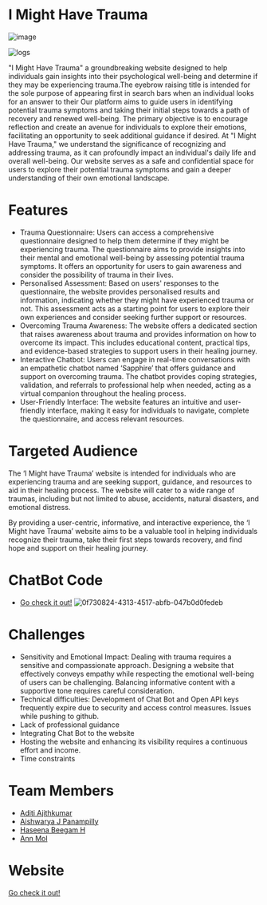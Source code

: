 # I Might Have Trauma
![image](https://github.com/AnnMol-2002/I-might-have-trauma/assets/83901287/397efd85-8ce5-498e-a4c4-3772484df449)

![logs](https://github.com/AnnMol-2002/I-might-have-trauma/assets/83901287/083931cf-4021-4ff7-a304-fe3d08271ba1)

"I Might Have Trauma" a groundbreaking website designed to help individuals gain insights into their psychological well-being and determine if they may be experiencing trauma.The eyebrow raising title is intended for the sole purpose of appearing first in search bars when an individual looks for an answer to their  Our platform aims to guide users in identifying potential trauma symptoms and taking their initial steps towards a path of recovery and renewed well-being. The primary objective is to encourage reflection and create an avenue for individuals to explore their emotions, facilitating an opportunity to seek additional guidance if desired.
At "I Might Have Trauma," we understand the significance of recognizing and addressing trauma, as it can profoundly impact an individual's daily life and overall well-being. Our website serves as a safe and confidential space for users to explore their potential trauma symptoms and gain a deeper understanding of their own emotional landscape.

# Features
- Trauma Questionnaire: Users can access a comprehensive questionnaire designed to help them determine if they might be experiencing trauma. The questionnaire aims to provide insights into their mental and emotional well-being by assessing potential trauma symptoms. It offers an opportunity for users to gain awareness and consider the possibility of trauma in their lives.
- Personalised Assessment: Based on users' responses to the questionnaire, the website provides personalised results and information, indicating whether they might have experienced trauma or not. This assessment acts as a starting point for users to explore their own experiences and consider seeking further support or resources.
- Overcoming Trauma Awareness: The website offers a dedicated section that raises awareness about trauma and provides information on how to overcome its impact. This includes educational content, practical tips, and evidence-based strategies to support users in their healing journey.
- Interactive Chatbot: Users can engage in real-time conversations with an empathetic chatbot named ‘Sapphire’ that offers guidance and support on overcoming trauma. The chatbot provides coping strategies, validation, and referrals to professional help when needed, acting as a virtual companion throughout the healing process.
- User-Friendly Interface: The website features an intuitive and user-friendly interface, making it easy for individuals to navigate, complete the questionnaire, and access relevant resources.

# Targeted Audience
The ‘I Might have Trauma’ website is intended for individuals who are experiencing trauma and are seeking support, guidance, and resources to aid in their healing process. The website will cater to a wide range of traumas, including but not limited to abuse, accidents, natural disasters, and emotional distress.

By providing a user-centric, informative, and interactive experience, the ‘I Might have Trauma’ website aims to be a valuable tool in helping individuals recognize their trauma, take their first steps towards recovery, and find hope and support on their healing journey.

# ChatBot Code
- [Go check it out!](https://github.com/aishwarya-panampilly/SaphWMN)
![0f730824-4313-4517-abfb-047b0d0fedeb](https://github.com/AnnMol-2002/I-might-have-trauma/assets/83901287/65439557-0906-4e55-9da7-58b82b8b9ee3)


# Challenges
- Sensitivity and Emotional Impact: Dealing with trauma requires a sensitive and compassionate approach. Designing a website that effectively conveys empathy while respecting the emotional well-being of users can be challenging. Balancing informative content with a supportive tone requires careful consideration.
- Technical difficulties: Development of Chat Bot  and Open API keys frequently expire due to security and access control measures. Issues while pushing to github.
- Lack of professional guidance
- Integrating Chat Bot to the website
- Hosting the website and enhancing its visibility requires a continuous effort and income.
- Time constraints

# Team Members
- [Aditi Ajithkumar](https://github.com/AditiAjithkumar)
- [Aishwarya J Panampilly](https://github.com/aishwarya-panampilly)
- [Haseena Beegam H](https://github.com/HaseenaBeegamH)
- [Ann Mol](https://github.com/AnnMol-2002)

# Website
[Go check it out!](https://annmol-2002.github.io/I-might-have-trauma/)

